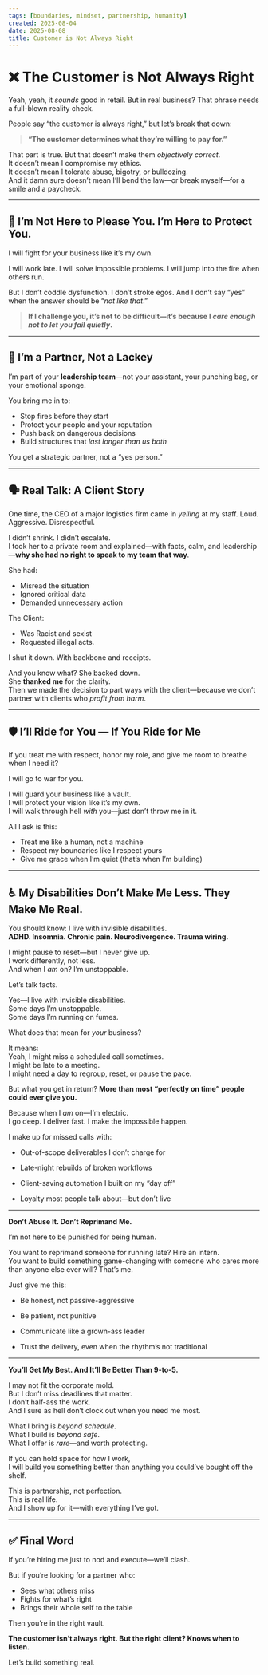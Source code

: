 ```yaml
---
tags: [boundaries, mindset, partnership, humanity]
created: 2025-08-04
date: 2025-08-08
title: Customer is Not Always Right
---
```

# ❌ The Customer is Not Always Right

Yeah, yeah, it *sounds* good in retail. But in real business? That phrase needs a full-blown reality check.

People say “the customer is always right,” but let’s break that down:

> **“The customer determines what they’re willing to pay for.”**

That part is true. But that doesn’t make them *objectively correct*.  
It doesn’t mean I compromise my ethics.  
It doesn’t mean I tolerate abuse, bigotry, or bulldozing.  
And it damn sure doesn’t mean I’ll bend the law—or break myself—for a smile and a paycheck.

---

## 👊 I’m Not Here to Please You. I’m Here to Protect You.

I will fight for your business like it’s my own.

I will work late. I will solve impossible problems. I will jump into the fire when others run.

But I don’t coddle dysfunction.
I don’t stroke egos.
And I don’t say “yes” when the answer should be “*not like that*.”

> **If I challenge you, it’s not to be difficult—it’s because I *care enough not to let you fail quietly*.**

---

## 🧠 I’m a Partner, Not a Lackey

I’m part of your **leadership team**—not your assistant, your punching bag, or your emotional sponge.

You bring me in to:
- Stop fires before they start  
- Protect your people and your reputation  
- Push back on dangerous decisions  
- Build structures that *last longer than us both*

You get a strategic partner, not a “yes person.”

---

## 🗣️ Real Talk: A Client Story

One time, the CEO of a major logistics firm came in *yelling* at my staff. Loud. Aggressive. Disrespectful.

I didn’t shrink. I didn’t escalate.  
I took her to a private room and explained—with facts, calm, and leadership—**why she had no right to speak to my team that way**.

She had:
- Misread the situation  
- Ignored critical data  
- Demanded unnecessary action  

The Client:
- Was Racist and sexist
- Requested illegal acts.

I shut it down. With backbone and receipts.

And you know what? She backed down.  
She **thanked me** for the clarity.  
Then we made the decision to part ways with the client—because we don’t partner with clients who *profit from harm*.

---

## 🛡️ I’ll Ride for You — If You Ride for Me

If you treat me with respect, honor my role, and give me room to breathe when I need it?

I will go to war for you.

I will guard your business like a vault.  
I will protect your vision like it’s my own.  
I will walk through hell *with* you—just don’t throw me in it.

All I ask is this:
- Treat me like a human, not a machine  
- Respect my boundaries like I respect yours  
- Give me grace when I’m quiet (that’s when I’m building)

---

## ♿ My Disabilities Don’t Make Me Less. They Make Me Real.

You should know: I live with invisible disabilities.  
**ADHD. Insomnia. Chronic pain. Neurodivergence. Trauma wiring.**

I might pause to reset—but I never give up.  
I work differently, not less.  
And when I *am* on? I’m unstoppable.

Let’s talk facts.

Yes—I live with invisible disabilities.  
Some days I’m unstoppable.  
Some days I’m running on fumes.

What does that mean for _your_ business?

It means:  
Yeah, I might miss a scheduled call sometimes.  
I might be late to a meeting.  
I might need a day to regroup, reset, or pause the pace.

But what you get in return? **More than most “perfectly on time” people could ever give you.**

Because when I _am_ on—I’m electric.  
I go deep. I deliver fast. I make the impossible happen.

I make up for missed calls with:

- Out-of-scope deliverables I don’t charge for
    
- Late-night rebuilds of broken workflows
    
- Client-saving automation I built on my “day off”
    
- Loyalty most people talk about—but don’t live
    

---

**Don’t Abuse It. Don’t Reprimand Me.**

I’m not here to be punished for being human.

You want to reprimand someone for running late? Hire an intern.  
You want to build something game-changing with someone who cares more than anyone else ever will? That’s me.

Just give me this:

- Be honest, not passive-aggressive
    
- Be patient, not punitive
    
- Communicate like a grown-ass leader
    
- Trust the delivery, even when the rhythm’s not traditional
    

---

**You’ll Get My Best. And It’ll Be Better Than 9-to-5.**

I may not fit the corporate mold.  
But I don’t miss deadlines that matter.  
I don’t half-ass the work.  
And I sure as hell don’t clock out when you need me most.

What I bring is _beyond schedule_.  
What I build is _beyond safe_.  
What I offer is _rare_—and worth protecting.

If you can hold space for how I work,  
I will build you something better than anything you could’ve bought off the shelf.

This is partnership, not perfection.  
This is real life.  
And I show up for it—with everything I’ve got.

---

## ✅ Final Word

If you’re hiring me just to nod and execute—we’ll clash.

But if you’re looking for a partner who:
- Sees what others miss  
- Fights for what’s right  
- Brings their whole self to the table

Then you’re in the right vault.

**The customer isn’t always right. But the right client? Knows when to listen.**

Let’s build something real.
